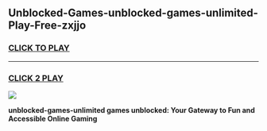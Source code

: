 
## Unblocked-Games-unblocked-games-unlimited-Play-Free-zxjjo
<h3>
<a href="https://premium76.site?title=unblocked-games-unlimited&ref=15A">CLICK TO PLAY</a></h3>
<hr>

<h3>
<a href="https://premium76.site?title=unblocked-games-unlimited&ref=15A">CLICK 2 PLAY</a>
  
</h3>

<a href="https://premium76.site?title=unblocked-games-unlimited&ref=15A"><img src="https://clearcache.store/games.png"></a>


**unblocked-games-unlimited games unblocked: Your Gateway to Fun and Accessible Online Gaming**
